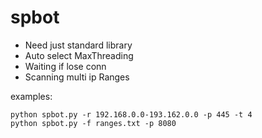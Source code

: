 # spbot

- Need just standard library
- Auto select MaxThreading
- Waiting if lose conn
- Scanning multi ip Ranges


examples:

	python spbot.py -r 192.168.0.0-193.162.0.0 -p 445 -t 4
	python spbot.py -f ranges.txt -p 8080
